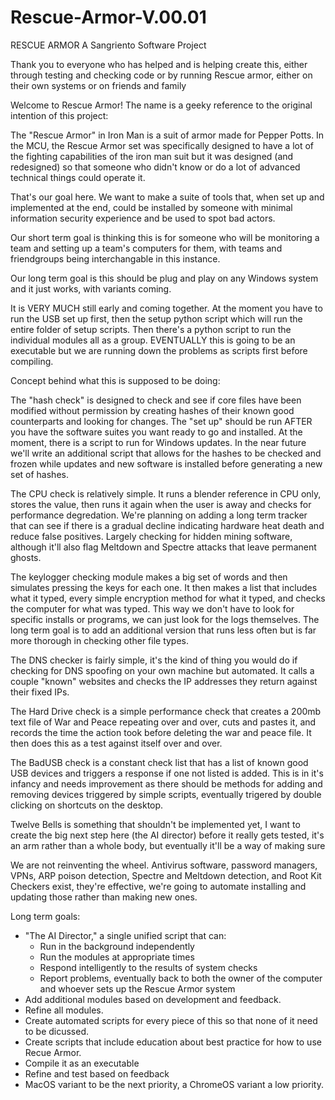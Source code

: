 # Rescue-Armor-V.00.01

RESCUE ARMOR
A Sangriento Software Project

Thank you to everyone who has helped and is helping create this, either through testing and checking code or by running Rescue armor, either on their own systems or on friends and family 

Welcome to Rescue Armor! The name is a geeky reference to the original intention of this project:

The "Rescue Armor" in Iron Man is a suit of armor made for Pepper Potts. In the MCU, the Rescue Armor set was specifically designed to have a lot of the fighting capabilities of the iron man suit but it was designed (and redesigned) so that someone who didn't know or do a lot of advanced technical things could operate it.

That's our goal here. We want to make a suite of tools that, when set up and implemented at the end, could be installed by someone with minimal information security experience and be used to spot bad actors.

Our short term goal is thinking this is for someone who will be monitoring a team and setting up a team's computers for them, with teams and friendgroups being interchangable in this instance.

Our long term goal is this should be plug and play on any Windows system and it just works, with variants coming.

It is VERY MUCH still early and coming together. At the moment you have to run the USB set up first, then the setup python script which will run the entire folder of setup scripts. Then there's a python script to run the individual modules all as a group. EVENTUALLY this is going to be an executable but we are running down the problems as scripts first before compiling.

Concept behind what this is supposed to be doing:

The "hash check" is designed to check and see if core files have been modified without permission by creating hashes of their known good counterparts and looking for changes. The "set up" should be run AFTER you have the software suites you want ready to go and installed. At the moment, there is a script to run for Windows updates. In the near future we'll write an additional script that allows for the hashes to be checked and frozen while updates and new software is installed before generating a new set of hashes.

The CPU check is relatively simple. It runs a blender reference in CPU only, stores the value, then runs it again when the user is away and checks for performance degredation. We're planning on adding a long term tracker that can see if there is a gradual decline indicating hardware heat death and reduce false positives. Largely checking for hidden mining software, although it'll also flag Meltdown and Spectre attacks that leave permanent ghosts.

The keylogger checking module makes a big set of words and then simulates pressing the keys for each one. It then makes a list that includes what it typed, every simple encryption method for what it typed, and checks the computer for what was typed. This way we don't have to look for specific installs or programs, we can just look for the logs themselves. The long term goal is to add an additional version that runs less often but is far more thorough in checking other file types.

The DNS checker is fairly simple, it's the kind of thing you would do if checking for DNS spoofing on your own machine but automated. It calls a couple "known" websites and checks the IP addresses they return against their fixed IPs.

The Hard Drive check is a simple performance check that creates a 200mb text file of War and Peace repeating over and over, cuts and pastes it, and records the time the action took before deleting the war and peace file. It then does this as a test against itself over and over.

The BadUSB check is a constant check list that has a list of known good USB devices and triggers a response if one not listed is added. This is in it's infancy and needs improvement as there should be methods for adding and removing devices triggered by simple scripts, eventually trigered by double clicking on shortcuts on the desktop.

Twelve Bells is something that shouldn't be implemented yet, I want to create the big next step here (the AI director) before it really gets tested, it's an arm rather than a whole body, but eventually it'll be a way of making sure 

We are not reinventing the wheel. Antivirus software, password managers, VPNs, ARP poison detection, Spectre and Meltdown detection, and Root Kit Checkers exist, they're effective, we're going to automate installing and updating those rather than making new ones.

Long term goals:

 - "The AI Director," a single unified script that can:
     - Run in the background independently
     - Run the modules at appropriate times
     - Respond intelligently to the results of system checks
     - Report problems, eventually back to both the owner of the computer and whoever sets up the Rescue Armor system
 - Add additional modules based on development and feedback.
 - Refine all modules.
 - Create automated scripts for every piece of this so that none of it need to be dicussed.
 - Create scripts that include education about best practice for how to use Recue Armor.
 - Compile it as an executable
 - Refine and test based on feedback
 - MacOS variant to be the next priority, a ChromeOS variant a low priority.
